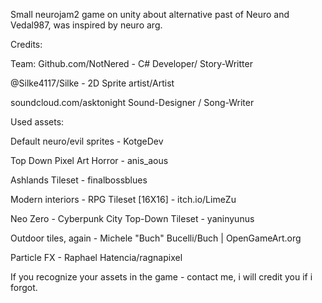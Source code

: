 Small neurojam2 game on unity about alternative past of Neuro and Vedal987, was inspired by neuro arg.

Credits:

Team:
Github.com/NotNered - C# Developer/ Story-Writter

@Silke4117/Silke - 2D Sprite artist/Artist

soundcloud.com/asktonight Sound-Designer / Song-Writer

Used assets:

Default neuro/evil sprites - KotgeDev

Top Down Pixel Art Horror - anis_aous

Ashlands Tileset - finalbossblues

Modern interiors - RPG Tileset [16X16] - itch.io/LimeZu

Neo Zero - Cyberpunk City Top-Down Tileset - yaninyunus

Outdoor tiles, again - Michele "Buch" Bucelli/Buch | OpenGameArt.org

Particle FX - Raphael Hatencia/ragnapixel

If you recognize your assets in the game - contact me, i will credit you if i forgot.
